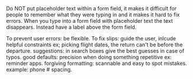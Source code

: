 Do NOT put placeholder text within a form field, it makes it difficult for
people to remember what they were typing in and it makes it hard to fix errors.
When you type into a form field with placeholder text the text disappears.
Instead have a label above the form field.

To prevent user errors: be flexible. To fix slips: guide the user, inlcude
helpful constraints ex; picking flight dates, the return can't be before the
departure.
suggestions: in search boxes give the best guesses in case of typos.
good defaults: precision when doing something repetitive ex: reminder apps.
forgiving formatting: scannable and easy to spot mistakes. example: phone #
spacing.
